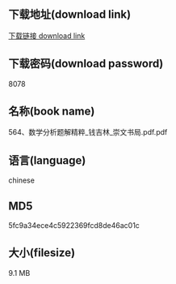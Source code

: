 ## 下载地址(download link)
[下载链接 download link](https://voluble-croquembouche-d321dc.netlify.app/?s=564%E3%80%81%E6%95%B0%E5%AD%A6%E5%88%86%E6%9E%90%E9%A2%98%E8%A7%A3%E7%B2%BE%E7%B2%B9_%E9%92%B1%E5%90%89%E6%9E%97_%E5%B4%87%E6%96%87%E4%B9%A6%E5%B1%80.pdf)

## 下载密码(download password)
8078

## 名称(book name)
564、数学分析题解精粹_钱吉林_崇文书局.pdf.pdf

## 语言(language)
chinese

## MD5
5fc9a34ece4c5922369fcd8de46ac01c

## 大小(filesize)
9.1 MB
